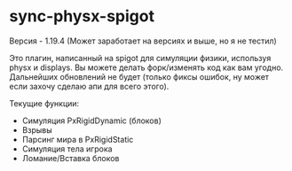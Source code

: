 # sync-physx-spigot
Версия - 1.19.4
(Может заработает на версиях и выше, но я не тестил)

Это плагин, написанный на spigot для симуляции физики, используя physx и displays.
Вы можете делать форк/изменять код как вам угодно. 
Дальнейших обновлений не будет (только фиксы ошибок, ну может если захочу сделаю апи для всего этого).

Текущие функции:
 - Симуляция PxRigidDynamic (блоков)
 - Взрывы
 - Парсинг мира в PxRigidStatic
 - Симуляция тела игрока
 - Ломание/Вставка блоков
